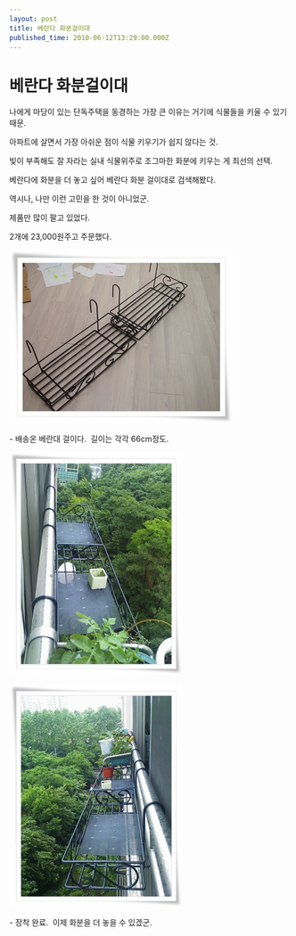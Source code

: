 ```yaml
---
layout: post
title: 베란다 화분걸이대 
published_time: 2010-06-12T13:29:00.000Z
---
```


# 베란다 화분걸이대 


나에게 마당이 있는 단독주택을 동경하는 가장 큰 이유는 거기에 식물들을 키울 수 있기 때문.

아파트에 살면서 가장 아쉬운 점이 식물 키우기가 쉽지 않다는 것.

빛이 부족해도 잘 자라는 실내 식물위주로 조그마한 화분에 키우는 게 최선의 선택.

베란다에 화분을 더 놓고 싶어 베란다 화분 걸이대로 검색해봤다.

역시나, 나만 이런 고민을 한 것이 아니었군.

제품만 많이 팔고 있었다.

2개에 23,000원주고 주문했다.

![](../pds/201006/12/80/a0109780_4c130bc1a7f87.jpg)

\- 배송온 베란대 걸이다.  길이는 각각 66cm정도.

![](../pds/201006/12/80/a0109780_4c130bc24f154.jpg)

![](../pds/201006/12/80/a0109780_4c130bc2e248a.jpg)

\- 장착 완료.  이제 화분을 더 놓을 수 있겠군.

